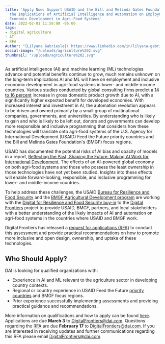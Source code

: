 ```yaml
---
title: 'Apply Now: Support USAID and the Bill and Melinda Gates Foundation to Assess
  the Implications of Artificial Intelligence and Automation on Employment and Inclusive
  Economic Development in Agri-Food Systems'
date: 2022-02-01 11:50:00 -05:00
tags:
- digital agriculture
- AI
- RFA
Author: "[Lilyana Gabriesle]( https://www.linkedin.com/in/lilyana-gabrielse-8bb40b1bb/)"
social-image: "/uploads/agriculture%202.svg"
thumbnail: "/uploads/agriculture%202.svg"
---
```


As artificial intelligence (AI) and machine learning (ML) technologies advance and potential benefits continue to grow, much remains unknown on the long-term implications AI and ML will have on employment and inclusive economic development in agri-food systems in lower- and middle-income countries. Various studies conducted by global consulting firms predict a [14 to 16 percent](https://www.mckinsey.com/featured-insights/artificial-intelligence/notes-from-the-AI-frontier-modeling-the-impact-of-ai-on-the-world-economy) increase in gross domestic product growth due to AI, with a significantly higher expected benefit for developed economies. With increased interest and investment in AI, the automation revolution appears to be driven and owned primarily by a small group of multinational companies, governments, and universities. By understanding who is likely to gain and who is likely to be left out, donors and governments can develop more responsible and inclusive programming that considers how these technologies will translate onto agri-food systems of the U.S. Agency for International Development (USAID) Feed the Future priority countries and the Bill and Melinda Gates Foundation's (BMGF) focus regions.

<!--more-->

USAID has documented the potential risks of AI bias and opacity of models in a report, [Reflecting the Past, Shaping the Future: Making AI Work for International Development](https://www.usaid.gov/digital-development/machine-learning/AI-ML-in-development/summary). The effects of an AI-powered global economy on both agri-food systems and those who possess the least ownership in those technologies have not yet been studied. Insights into these effects will enable forward-looking, responsible, and inclusive programming for lower- and middle-income countries.

To help address these challenges, the USAID [Bureau for Resilience and Food Security](https://www.usaid.gov/who-we-are/organization/bureaus/bureau-resilience-and-food-security) and the [BMGF Agricultural Development program](https://www.gatesfoundation.org/our-work/programs/global-growth-and-opportunity/agricultural-development) are working with the [Digital for Resilience and Food Security buy-in](https://agrilinks.org/activities/digital-frontiers-digital-resilience-and-food-security) to the [Digital Frontiers](https://www.dai.com/our-work/projects/worldwide-digital-frontiers-df) project to provide USAID, BMGF, partners, and local stakeholders with a better understanding of the likely impacts of AI and automation on agri-food systems in the countries where USAID and BMGF work.

Digital Frontiers has released a [request for applications (RFA)](https://drive.google.com/file/d/1WdY-OrwioKexu2201-zgQ8-8Cnqmj4ct/view?usp=sharing) to conduct this assessment and provide practical recommendations on how to promote more inclusive and open design, ownership, and uptake of these technologies.

## Who Should Apply?

DAI is looking for qualified organizations with:

* Experience in AI and ML relevant to the agriculture sector in developing country contexts.
* Regional or country experience in USAID Feed the Future [priority countries](https://www.usaid.gov/what-we-do/agriculture-and-food-security/increasing-food-security-through-feed-future) and BMGF focus regions.
* Prior experience successfully implementing assessments and providing practical guidance and recommendations.

More information on qualifications and how to apply can be found [here](https://drive.google.com/file/d/1WdY-OrwioKexu2201-zgQ8-8Cnqmj4ct/view?usp=sharing). Applications are due **March 3** to [DigitalFrontiers@dai.com](mailto:DigitalFrontiers@dai.com). Questions regarding the [RFA](https://drive.google.com/file/d/1WdY-OrwioKexu2201-zgQ8-8Cnqmj4ct/view?usp=sharing) are due **February 17** to [DigitalFrontiers@dai.com](mailto:DigitalFrontiers@dai.com). If you are interested in receiving updates and further communications regarding this RFA please email [DigitalFrontiers@dai.com](mailto:DigitalFrontiers@dai.com).